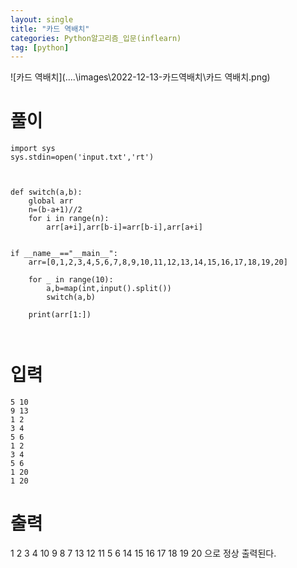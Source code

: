 ```yaml
---
layout: single
title: "카드 역배치"
categories: Python알고리즘_입문(inflearn)
tag: [python]
---
```


![카드 역배치](..\..\images\2022-12-13-카드역배치\카드 역배치.png)

# 풀이

```pyth
import sys
sys.stdin=open('input.txt','rt')



def switch(a,b):
    global arr
    n=(b-a+1)//2
    for i in range(n):
        arr[a+i],arr[b-i]=arr[b-i],arr[a+i]
    

if __name__=="__main__":
    arr=[0,1,2,3,4,5,6,7,8,9,10,11,12,13,14,15,16,17,18,19,20]
    
    for _ in range(10):
        a,b=map(int,input().split())
        switch(a,b)

    print(arr[1:])
        
    
```

# 입력

```
5 10
9 13
1 2
3 4
5 6
1 2
3 4
5 6
1 20
1 20

```



# 출력

1 2 3 4 10 9 8 7 13 12 11 5 6 14 15 16 17 18 19 20 으로 정상 출력된다.
